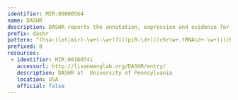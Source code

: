 ```yaml
---
identifier: MIR:00000564
name: DASHR
description: DASHR reports the annotation, expression and evidence for specific RNA processing (cleavage specificity scores/entropy) of human sncRNA genes, precursor and mature sncRNA products across different human tissues and cell types. DASHR integrates information from multiple existing annotation resources for small non-coding RNAs, including microRNAs (miRNAs), Piwi-interacting (piRNAs), small nuclear (snRNAs), nucleolar (snoRNAs), cytoplasmic (scRNAs), transfer (tRNAs), tRNA fragments (tRFs), and ribosomal RNAs (rRNAs). These datasets were obtained from non-diseased human tissues and cell types and were generated for studying or profiling small non-coding RNAs. This collection references RNA records.
prefix: dashr
pattern: ^(hsa-(let|mir)-\w+(-\w+)?)|(piR-\d+)|(chr\w+.tRNA\d+-\w+)|(chr\w+.tRNA\d+-\w+-tRF\d)|((SNORD|SNORA|ACA|HBII|HBI|U)(-)?\w+)|(HY\d\+(-L\d+)?)|((LSU|SSU|5S)(-rRNA_Hsa)?(-L\d+)?)$
prefixed: 0
resources:
 - identifier: MIR:00100741
   accessurl: http://lisanwanglab.org/DASHR/entry/
   description: DASHR at  University of Pennsylvania
   location: USA
   official: false
---
```

